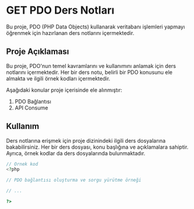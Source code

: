  
# GET PDO Ders Notları

Bu proje, PDO (PHP Data Objects) kullanarak veritabanı işlemleri yapmayı öğrenmek için hazırlanan ders notlarını içermektedir.

## Proje Açıklaması

Bu proje, PDO'nun temel kavramlarını ve kullanımını anlamak için ders notlarını içermektedir. Her bir ders notu, belirli bir PDO konusunu ele almakta ve ilgili örnek kodları içermektedir.

Aşağıdaki konular proje içerisinde ele alınmıştır:

1. PDO Bağlantısı
2. API Consume 

## Kullanım

Ders notlarına erişmek için proje dizinindeki ilgili ders dosyalarına bakabilirsiniz. Her bir ders dosyası, konu başlığına ve açıklamalara sahiptir. Ayrıca, örnek kodlar da ders dosyalarında bulunmaktadır.

```php
// Örnek kod
<?php

// PDO bağlantısı oluşturma ve sorgu yürütme örneği

// ...

?>

